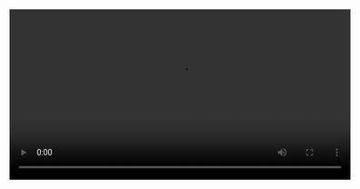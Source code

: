 <video width="600" controls>
  <source src="assets/screen.mp4" type="video/mp4">
  Your browser does not support the video tag.
</video>
